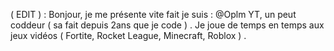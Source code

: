 

( EDIT ) : 
Bonjour, je me présente vite fait   je suis : @Oplm YT, un  peut coddeur ( sa fait depuis 2ans que je code ) . Je joue de temps en temps aux jeux vidéos ( Fortite, Rocket League, Minecraft, Roblox ) .
 
<!---
oplmsurgithub/oplmsurgithub is a ✨ special ✨ repository because its `README.md` (this file) appears on your GitHub profile.
You can click the Preview link to take a look at your changes.
--->
